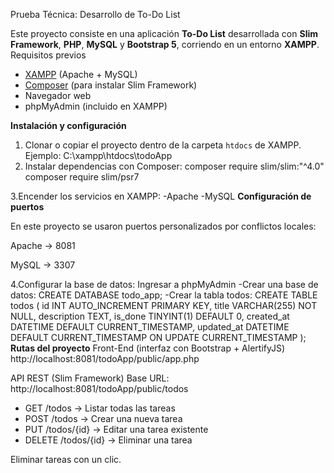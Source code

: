 Prueba Técnica: Desarrollo de To-Do List

Este proyecto consiste en una aplicación **To-Do List** desarrollada con **Slim Framework**, **PHP**, **MySQL** y **Bootstrap 5**, corriendo en un entorno **XAMPP**.  
 Requisitos previos

- [XAMPP](https://www.apachefriends.org/es/download.html) (Apache + MySQL)
- [Composer](https://getcomposer.org/download/) (para instalar Slim Framework)
- Navegador web
- phpMyAdmin (incluido en XAMPP)

 **Instalación y configuración**

1. Clonar o copiar el proyecto dentro de la carpeta `htdocs` de XAMPP.  
   Ejemplo: 
   C:\xampp\htdocs\todoApp
2. Instalar dependencias con Composer:
composer require slim/slim:"^4.0"
composer require slim/psr7

3.Encender los servicios en XAMPP:
-Apache 
-MySQL 
**Configuración de puertos**

En este proyecto se usaron puertos personalizados por conflictos locales:

Apache → 8081

MySQL → 3307 

4.Configurar la base de datos:
Ingresar a phpMyAdmin
-Crear una base de datos:
CREATE DATABASE todo_app;
-Crear la tabla todos:
CREATE TABLE todos (
  id INT AUTO_INCREMENT PRIMARY KEY,
  title VARCHAR(255) NOT NULL,
  description TEXT,
  is_done TINYINT(1) DEFAULT 0,
  created_at DATETIME DEFAULT CURRENT_TIMESTAMP,
  updated_at DATETIME DEFAULT CURRENT_TIMESTAMP ON UPDATE CURRENT_TIMESTAMP
);
**Rutas del proyecto**
Front-End (interfaz con Bootstrap + AlertifyJS)
http://localhost:8081/todoApp/public/app.php

API REST (Slim Framework)
Base URL: http://localhost:8081/todoApp/public/todos

- GET /todos → Listar todas las tareas  
- POST /todos → Crear una nueva tarea  
- PUT /todos/{id} → Editar una tarea existente  
- DELETE /todos/{id} → Eliminar una tarea  


Eliminar tareas con un clic.

